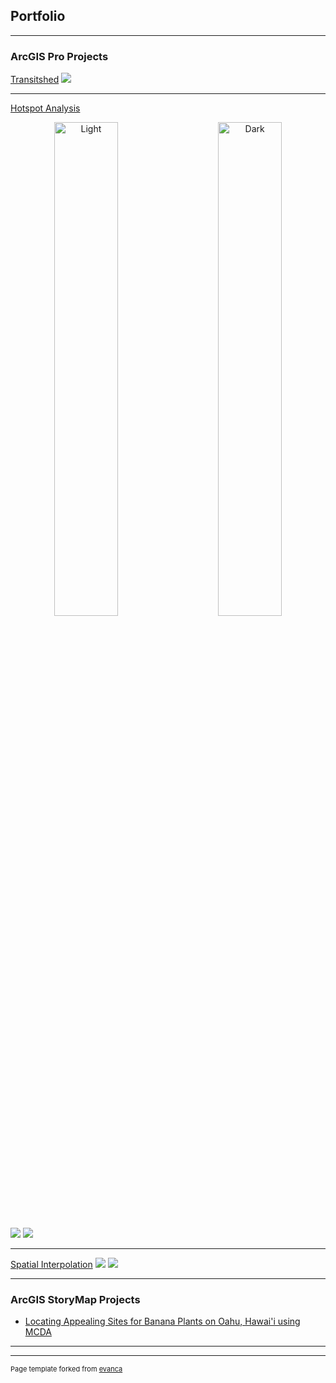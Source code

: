 ## Portfolio

---

### ArcGIS Pro Projects

[Transitshed](/pdf/transitshed.pdf)
<img src="images/transitshed.jpg?raw=true"/>

---
[Hotspot Analysis](/pdf/hotspot_analysis.pdf)
<p align="center">
  <img alt="Light" src="images/LocalMoran.jpg?raw=true" width="45%">
&nbsp; &nbsp; &nbsp; &nbsp;
  <img alt="Dark" src="images/GetisOrd.jpg?raw=true" width="45%">
</p>
<img src="images/LocalMoran.jpg?raw=true"/>  <img src="images/GetisOrd.jpg?raw=true"/>

---
[Spatial Interpolation](/pdf/spatial_interpolation.pdf)
<img src="images/kriging.jpg?raw=true"/>  <img src="images/idw.jpg?raw=true"/>

---

### ArcGIS StoryMap Projects

- [Locating Appealing Sites for Banana Plants on Oahu, Hawai'i using MCDA](https://storymaps.arcgis.com/stories/4f7f146bc3af4daca2d5d8f0a5f62b6d)
<!-- - [Project 2 Title](http://example.com/) -->
<!-- - [Project 3 Title](http://example.com/) -->
<!-- - [Project 4 Title](http://example.com/) -->
<!-- - [Project 5 Title](http://example.com/) -->

---




---
<p style="font-size:11px">Page template forked from <a href="https://github.com/evanca/quick-portfolio">evanca</a></p>
<!-- Remove above link if you don't want to attibute -->
